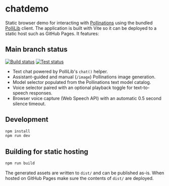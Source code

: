 # chatdemo

Static browser demo for interacting with [Pollinations](https://pollinations.ai) using the bundled
[PolliLib](./Libs/pollilib/) client. The application is built with Vite so it can be deployed to a
static host such as GitHub Pages. It features:

## Main branch status

[![Build status](https://github.com/Unity-Lab-AI/chatdemo/actions/workflows/main.yml/badge.svg?branch=main&job=Build%20and%20Upload%20Artifacts)](https://github.com/Unity-Lab-AI/chatdemo/actions/workflows/main.yml)
[![Test status](https://github.com/Unity-Lab-AI/chatdemo/actions/workflows/main.yml/badge.svg?branch=main&job=Run%20Tests)](https://github.com/Unity-Lab-AI/chatdemo/actions/workflows/main.yml)

- Text chat powered by PolliLib's `chat()` helper.
- Assistant-guided and manual (`/image`) Pollinations image generation.
- Model selector populated from the Pollinations text model catalog.
- Voice selector paired with an optional playback toggle for text-to-speech responses.
- Browser voice capture (Web Speech API) with an automatic 0.5 second silence timeout.

## Development

```bash
npm install
npm run dev
```

## Building for static hosting

```bash
npm run build
```

The generated assets are written to `dist/` and can be published as-is. When hosted on GitHub Pages
make sure the contents of `dist/` are deployed.
